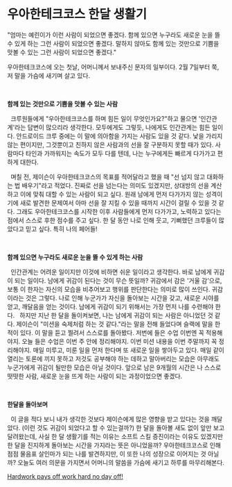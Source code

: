 # 우아한테크코스 한달 생활기

"엄마는 예린이가 이런 사람이 되었으면 좋겠다. 함께 있으면 누구라도 새로운 눈을 뜰 수 있게 하는 그런 사람이 되었으면 좋겠다. 말하지 않아도 함께 있는 것만으로 기쁨을 맛볼 수 있는 그런 사람이 되었으면 좋겠다."

우아한테크코스에 오는 첫날, 어머니께서 보내주신 문자의 일부이다. 2월 7일부터 쭉, 저 말을 가슴에 새기며 살고 있다. 

</br>

**함께 있는 것만으로 기쁨을 맛볼 수 있는 사람** 

&nbsp; 크루원들에게 "우아한테크코스를 하며 힘든 일이 무엇인가요?"하고 물으면 '인간관계'라는 답변이 많으리라 생각한다. 모두에게도 그렇듯, 나에게도 인간관계는 힘든 일이다. 안드로이드 크루 중에는 이 말에 의아함을 가지는 사람도 있을 것 같다. 낯을 가리지 않는 편이지만, 그것뿐이고 친하지 않은 사람과의 선을 잘 구분하지 못할 때가 있다. 사람마다 타인과 가까워지는 속도가 모두 다를 텐데, 나는 누구에게든 빠르게 다가가고 편하게 대한다.
  
&nbsp; 며칠 전, 제이슨이 우아한테크코스의 목표를 적어달라고 했을 때 "선 넘지 않고 대화하는 법 배우기"라고 적었다. 진짜로 선을 넘는다는 의미도 있겠지만, 상대방의 선을 계산하고 이에 맞춰 대할 수 있는 사람이 되고 싶다. 원래 남에게 먼저 다가가지 않는 성격이기에 새로 발견한 문제여서 아마 선을 잘 지킬 수 있을 때까지 시간이 걸릴 수 있을 것 같다. 그래도 우아한테크코스를 시작한 이후 사람들에게 먼저 다가가고, 노력하고 있다는 점에서 스스로 후한 점수를 주고 싶다. 한 달 동안 나로 인해 웃고, 기뻐했던 크루들이 많았다고 믿고 싶다. 특히 나의 페어들!

</br>

**함께 있으면 누구라도 새로운 눈을 뜰 수 있게 하는 사람**

&nbsp; 인간관계는 어려운 일이지만 이것에 비하면 쉬운 일이라고 생각한다. 바로 남에게 귀감이 되는 일이다. 남에게 귀감이 된다는 것이 무슨 뜻일까? 귀감에서 감은 '거울 감'으로, 보통 이 한자는 자신의 모습을 비추어보고 행위를 판단한다는 의미로 많이 쓰인다. 귀감이라는 것은 그렇다. 나로 인해 누군가가 자신을 돌아보는 시간을 갖고, 새로운 시야를 얻고, 깨달음을 얻는 것이다. 남에게 귀감이 되기 위해서는 가장 먼저 나를 수련해야 한다. 
&nbsp; 하지만 지난 한 달을 돌이켜보면, 나는 남에게 귀감이 되는 사람은 아니었던 것 같다. 제이슨이 "미션을 숙제처럼 하는 것 같다."라는 말을 전해 들었다며 슬랙에 말을 한 적이 있다. 이 말을 듣고 찔려서 스스로를 돌아봤다. 저번에 들은 수업 이번엔 꼭 적용해야지. 오늘 들은 수업은 이번 주 안에 정리해야지. 이번 미션 내용을 이번 주말까지 꼭 정리해야지. 매일 미루고, 미룬 일을 먼저 한다며 또 새로운 일을 쌓아두고 있다. 매일 같이 열리는 토론에 끼지 못하고 저것도 공부해야 하는 데하고 말아버리는 모습은 아무래도 누군가에게 귀감이 될만한 모습은 아닐 것이다. 앞으로 남은 9개월의 시간은 나 스스로 떳떳한 사람, 새로운 눈을 뜨게 하는 사람이 되는 과정이었으면 좋겠다. 

</br>


**한달을 돌아보며**

&nbsp; 이 글을 적다 보니 내가 생각한 것보다 제이슨에게 많은 영향을 받고 있다는 것을 깨달았다. (이런 것도 귀감이 되었다고 할 수 있는걸까?) 한 달을 돌아볼 새도 없이 앞만 보고 달려왔는데, 사실 한 달 생활기를 적는 이유는 소프트 스킬 증진이라는 이유도 있겠지만 한 달을 진지하게 돌아보는 시간을 가지라는 뜻은 아니었을까? 우아한테크코스로 인해 점점 물음표 살인마가 되는 나를 발견하지만, 이 또한 나의 성장으로 이어지는 것 아닐까? 오늘도 여러 의문을 가지면서 어머니의 말씀을 가슴에 새기고 하루를 마무리해본다.

[Hardwork pays off work hard no day off!](https://open.spotify.com/track/7ybE42Hv2nnAWIrjfAxlCM?si=9fe805363eff4b0a)
